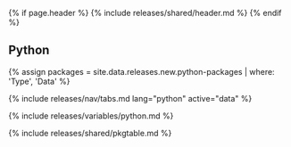 {% if page.header %}
{% include releases/shared/header.md %}
{% endif %}

## Python

{% assign packages = site.data.releases.new.python-packages | where: 'Type', 'Data' %}

{% include releases/nav/tabs.md lang="python" active="data" %}

{% include releases/variables/python.md %}

{% include releases/shared/pkgtable.md %}